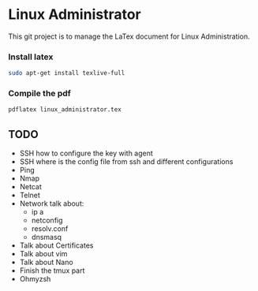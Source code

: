 # Linux Administrator

This git project is to manage the LaTex document for Linux Administration.

### Install latex
```bash
sudo apt-get install texlive-full
```

### Compile the pdf
```bash
pdflatex linux_administrator.tex
```

## TODO
- SSH how to configure the key with agent
- SSH where is the config file from ssh and different configurations
- Ping
- Nmap
- Netcat
- Telnet
- Network talk about:
    - ip a
    - netconfig
    - resolv.conf
    - dnsmasq
- Talk about Certificates
- Talk about vim
- Talk about Nano
- Finish the tmux part
- Ohmyzsh
